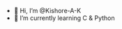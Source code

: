 - 👋 Hi, I’m @Kishore-A-K
- 🌱 I’m currently learning C & Python



<!---
Kishore-A-K/Kishore-A-K is a ✨ special ✨ repository because its `README.md` (this file) appears on your GitHub profile.
You can click the Preview link to take a look at your changes.
--->

